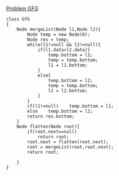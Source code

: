 <a href = "https://practice.geeksforgeeks.org/problems/flattening-a-linked-list/1?page=1&category[]=Linked%20List&sortBy=submissions"> Problem GFG</a>

```
class GfG
{
    Node mergeList(Node l1,Node l2){
        Node temp = new Node(0);
        Node res = temp;
        while(l1!=null && l2!=null){
            if(l1.data<l2.data){
                temp.bottom = l1;
                temp = temp.bottom;
                l1 = l1.bottom;
            }
            else{
                temp.bottom = l2;
                temp = temp.bottom;
                l2 = l2.bottom;
            }
        }
        if(l1!=null)    temp.bottom = l1;
        else    temp.bottom = l2;
        return res.bottom;
    }
    Node flatten(Node root){
        if(root.next==null)
            return root;
        root.next = flatten(root.next);
        root = mergeList(root,root.next);
        return root;
        
    }
}

```